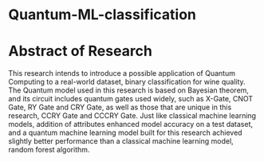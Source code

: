 # Quantum-ML-classification

<h1>Abstract of Research</h1>
This research intends to introduce a possible application of Quantum Computing to a real-world dataset, binary classification for wine quality. The Quantum model used in this research is based on Bayesian theorem, and its circuit includes quantum gates used widely, such as X-Gate, CNOT Gate, RY Gate and CRY Gate, as well as those that are unique in this research, CCRY Gate and CCCRY Gate. Just like classical machine learning models, addition of attributes enhanced model accuracy on a test dataset, and a quantum machine learning model built for this research achieved slightly better performance than a classical machine learning model, random forest algorithm.

